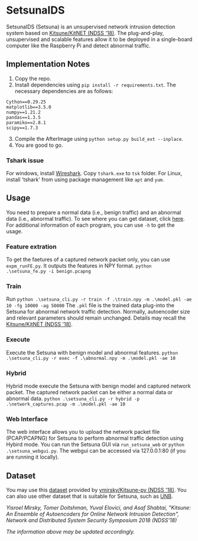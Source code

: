 # SetsunaIDS
SetsunaIDS (Setsuna) is an unsupervised network intrusion detection system based on [Kitsune/KitNET (NDSS '18)](https://github.com/ymirsky/Kitsune-py). The plug-and-play, unsupervised and scalable features allow it to be deployed in a single-board computer like the Raspberry Pi and detect abnormal traffic.

## Implementation Notes

1. Copy the repo.
2. Install dependencies using `pip install -r requirements.txt`.
The necessary dependencies are as follows:
```
Cython==0.29.25
matplotlib==3.5.0
numpy==1.21.2
pandas==1.3.5
paramiko==2.8.1
scipy==1.7.3
```
3. Compile the AfterImage using `python setup.py build_ext --inplace`.
4. You are good to go.

### Tshark issue
For windows, install [Wireshark](https://www.wireshark.org/). Copy `tshark.exe` to `tsk` folder.
For Linux, install 'tshark' from using package management like `apt` and `yum`.

## Usage
You need to prepare a normal data (i.e., benign traffic) and an abnormal data (i.e., abnormal traffic). To see where you can get dataset, click [here](#Dataset). For additional information of each program, you can use `-h` to get the usage.

### Feature extration
To get the faetures of a captured network packet only, you can use `expm_runFE.py`. It outputs the features in NPY format.
`python .\setsuna_fe.py -i benign.pcapng`

### Train
Run `python .\setsuna_cli.py -r train -f .\train.npy -m .\model.pkl -ae 10 -fg 10000 -ag 50000`
The `.pkl` file is the trained data plug-into the Setsuna for abnormal network traffic detection. Normally, autoencoder size and relevant parameters should remain unchanged. Details may recall the [Kitsune/KitNET (NDSS '18)](https://github.com/ymirsky/Kitsune-py).

### Execute
Execute the Setsuna with benign model and abnormal features.
`python .\setsuna_cli.py -r exec -f .\abnormal.npy -m .\model.pkl -ae 10`

### Hybrid
Hybrid mode execute the Setsuna with benign model and captured network packet.
The captured network packet can be either a normal data or abnormal data.
`python .\setsuna_cli.py -r hybrid -p .\network_captures.pcap -m .\model.pkl -ae 10`

### Web Interface
The web interface allows you to upload the network packet file (PCAP/PCAPNG) for Setsuna to perform abnormal traffic detection using Hybird mode. You can run the Setsuna GUI via `run_setsuna_web` or `python .\setsuna_webgui.py`. The webgui can be accessed via 127.0.0.1:80 (if you are running it locally).

## Dataset
You may use this [dataset](https://goo.gl/iShM7E) provided by [ymirsky/Kitsune-py (NDSS '18)](https://github.com/ymirsky/Kitsune-py).
You can also use other dataset that is suitable for Setsuna, such as [UNB](https://unb.ca/cic/datasets/).

*Yisroel Mirsky, Tomer Doitshman, Yuval Elovici, and Asaf Shabtai, "Kitsune: An Ensemble of Autoencoders for Online Network Intrusion Detection", Network and Distributed System Security Symposium 2018 (NDSS'18)*

*The information above may be updated accordingly.*